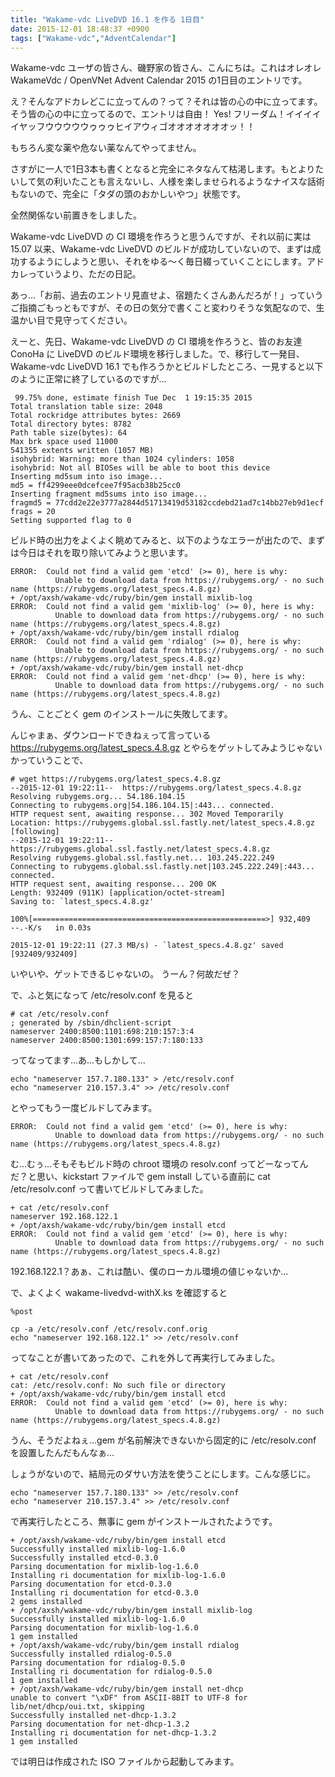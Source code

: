 ```yaml
---
title: "Wakame-vdc LiveDVD 16.1 を作る 1日目"
date: 2015-12-01 18:48:37 +0900
tags: ["Wakame-vdc","AdventCalendar"]
---
```


Wakame-vdc ユーザの皆さん、磯野家の皆さん、こんにちは。これはオレオレ WakameVdc / OpenVNet Advent Calendar 2015 の1日目のエントリです。

え？そんなアドカレどこに立ってんの？って？それは皆の心の中に立ってます。そう皆の心の中に立ってるので、エントリは自由！ Yes! フリーダム！イイイイイヤッフウウウウウゥゥゥヒイアウィゴオオオオオオオッ！！

もちろん変な薬や危ない薬なんてやってません。

さすがに一人で1日3本も書くとなると完全にネタなんて枯渇します。もとよりたいして気の利いたことも言えないし、人様を楽しませられるようなナイスな話術もないので、完全に「タダの頭のおかしいやつ」状態です。

<!--more-->

全然関係ない前置きをしました。

Wakame-vdc LiveDVD の CI 環境を作ろうと思うんですが、それ以前に実は 15.07 以来、Wakame-vdc LiveDVD のビルドが成功していないので、まずは成功するようにしようと思い、それをゆる〜く毎日綴っていくことにします。アドカレっていうより、ただの日記。

あっ…「お前、過去のエントリ見直せよ、宿題たくさんあんだろが！」っていうご指摘ごもっともですが、その日の気分で書くこと変わりそうな気配なので、生温かい目で見守ってください。

えーと、先日、Wakame-vdc LiveDVD の CI 環境を作ろうと、皆のお友達 ConoHa に LiveDVD のビルド環境を移行しました。で、移行して一発目、Wakame-vdc LiveDVD 16.1 でも作ろうかとビルドしたところ、一見すると以下のように正常に終了しているのですが…

     99.75% done, estimate finish Tue Dec  1 19:15:35 2015
    Total translation table size: 2048
    Total rockridge attributes bytes: 2669
    Total directory bytes: 8782
    Path table size(bytes): 64
    Max brk space used 11000
    541355 extents written (1057 MB)
    isohybrid: Warning: more than 1024 cylinders: 1058
    isohybrid: Not all BIOSes will be able to boot this device
    Inserting md5sum into iso image...
    md5 = ff4299eee0dcefcee7f95acb38b25cc0
    Inserting fragment md5sums into iso image...
    fragmd5 = 77cdd2e22e3777a2844d51713419d53182ccdebd21ad7c14bb27eb9d1ecf
    frags = 20
    Setting supported flag to 0

ビルド時の出力をよくよく眺めてみると、以下のようなエラーが出たので、まずは今日はそれを取り除いてみようと思います。

    ERROR:  Could not find a valid gem 'etcd' (>= 0), here is why:
              Unable to download data from https://rubygems.org/ - no such name (https://rubygems.org/latest_specs.4.8.gz)
    + /opt/axsh/wakame-vdc/ruby/bin/gem install mixlib-log
    ERROR:  Could not find a valid gem 'mixlib-log' (>= 0), here is why:
              Unable to download data from https://rubygems.org/ - no such name (https://rubygems.org/latest_specs.4.8.gz)
    + /opt/axsh/wakame-vdc/ruby/bin/gem install rdialog
    ERROR:  Could not find a valid gem 'rdialog' (>= 0), here is why:
              Unable to download data from https://rubygems.org/ - no such name (https://rubygems.org/latest_specs.4.8.gz)
    + /opt/axsh/wakame-vdc/ruby/bin/gem install net-dhcp
    ERROR:  Could not find a valid gem 'net-dhcp' (>= 0), here is why:
              Unable to download data from https://rubygems.org/ - no such name (https://rubygems.org/latest_specs.4.8.gz)

うん、ことごとく gem のインストールに失敗してます。

んじゃまぁ、ダウンロードできねぇって言っている https://rubygems.org/latest_specs.4.8.gz とやらをゲットしてみようじゃないかっていうことで、

    # wget https://rubygems.org/latest_specs.4.8.gz
    --2015-12-01 19:22:11--  https://rubygems.org/latest_specs.4.8.gz
    Resolving rubygems.org... 54.186.104.15
    Connecting to rubygems.org|54.186.104.15|:443... connected.
    HTTP request sent, awaiting response... 302 Moved Temporarily
    Location: https://rubygems.global.ssl.fastly.net/latest_specs.4.8.gz [following]
    --2015-12-01 19:22:11--  https://rubygems.global.ssl.fastly.net/latest_specs.4.8.gz
    Resolving rubygems.global.ssl.fastly.net... 103.245.222.249
    Connecting to rubygems.global.ssl.fastly.net|103.245.222.249|:443... connected.
    HTTP request sent, awaiting response... 200 OK
    Length: 932409 (911K) [application/octet-stream]
    Saving to: `latest_specs.4.8.gz'
    
    100%[====================================================>] 932,409     --.-K/s   in 0.03s   
    
    2015-12-01 19:22:11 (27.3 MB/s) - `latest_specs.4.8.gz' saved [932409/932409]

いやいや、ゲットできるじゃないの。
うーん？何故だぜ？

で、ふと気になって /etc/resolv.conf を見ると

    # cat /etc/resolv.conf 
    ; generated by /sbin/dhclient-script
    nameserver 2400:8500:1101:698:210:157:3:4
    nameserver 2400:8500:1301:699:157:7:180:133

ってなってます…あ…もしかして…

    echo "nameserver 157.7.180.133" > /etc/resolv.conf
    echo "nameserver 210.157.3.4" >> /etc/resolv.conf

とやってもう一度ビルドしてみます。

    ERROR:  Could not find a valid gem 'etcd' (>= 0), here is why:
              Unable to download data from https://rubygems.org/ - no such name (https://rubygems.org/latest_specs.4.8.gz)

む…むぅ…そもそもビルド時の chroot 環境の resolv.conf ってどーなってんだ？と思い、kickstart ファイルで gem install している直前に cat /etc/resolv.conf って書いてビルドしてみました。

    + cat /etc/resolv.conf
    nameserver 192.168.122.1
    + /opt/axsh/wakame-vdc/ruby/bin/gem install etcd
    ERROR:  Could not find a valid gem 'etcd' (>= 0), here is why:
              Unable to download data from https://rubygems.org/ - no such name (https://rubygems.org/latest_specs.4.8.gz)

192.168.122.1？あぁ、これは酷い、僕のローカル環境の値じゃないか…

で、よくよく wakame-livedvd-withX.ks を確認すると

    %post
    
    cp -a /etc/resolv.conf /etc/resolv.conf.orig
    echo "nameserver 192.168.122.1" >> /etc/resolv.conf

ってなことが書いてあったので、これを外して再実行してみました。

    + cat /etc/resolv.conf
    cat: /etc/resolv.conf: No such file or directory
    + /opt/axsh/wakame-vdc/ruby/bin/gem install etcd
    ERROR:  Could not find a valid gem 'etcd' (>= 0), here is why:
              Unable to download data from https://rubygems.org/ - no such name (https://rubygems.org/latest_specs.4.8.gz)

うん、そうだよねぇ…gem が名前解決できないから固定的に /etc/resolv.conf を設置したんだもんなぁ…

しょうがないので、結局元のダサい方法を使うことにします。こんな感じに。

    echo "nameserver 157.7.180.133" >> /etc/resolv.conf
    echo "nameserver 210.157.3.4" >> /etc/resolv.conf

で再実行したところ、無事に gem がインストールされたようです。

    + /opt/axsh/wakame-vdc/ruby/bin/gem install etcd
    Successfully installed mixlib-log-1.6.0
    Successfully installed etcd-0.3.0
    Parsing documentation for mixlib-log-1.6.0
    Installing ri documentation for mixlib-log-1.6.0
    Parsing documentation for etcd-0.3.0
    Installing ri documentation for etcd-0.3.0
    2 gems installed
    + /opt/axsh/wakame-vdc/ruby/bin/gem install mixlib-log
    Successfully installed mixlib-log-1.6.0
    Parsing documentation for mixlib-log-1.6.0
    1 gem installed
    + /opt/axsh/wakame-vdc/ruby/bin/gem install rdialog
    Successfully installed rdialog-0.5.0
    Parsing documentation for rdialog-0.5.0
    Installing ri documentation for rdialog-0.5.0
    1 gem installed
    + /opt/axsh/wakame-vdc/ruby/bin/gem install net-dhcp
    unable to convert "\xDF" from ASCII-8BIT to UTF-8 for lib/net/dhcp/oui.txt, skipping
    Successfully installed net-dhcp-1.3.2
    Parsing documentation for net-dhcp-1.3.2
    Installing ri documentation for net-dhcp-1.3.2
    1 gem installed

では明日は作成された ISO ファイルから起動してみます。

